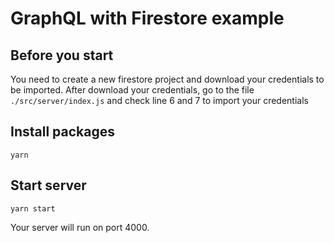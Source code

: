 # GraphQL with Firestore example

## Before you start

You need to create a new firestore project and download your credentials to be imported.
After download your credentials, go to the file `./src/server/index.js` and check line 6 and 7 to
import your credentials

## Install packages

```
yarn
```

## Start server

```
yarn start
```

Your server will run on port 4000.
